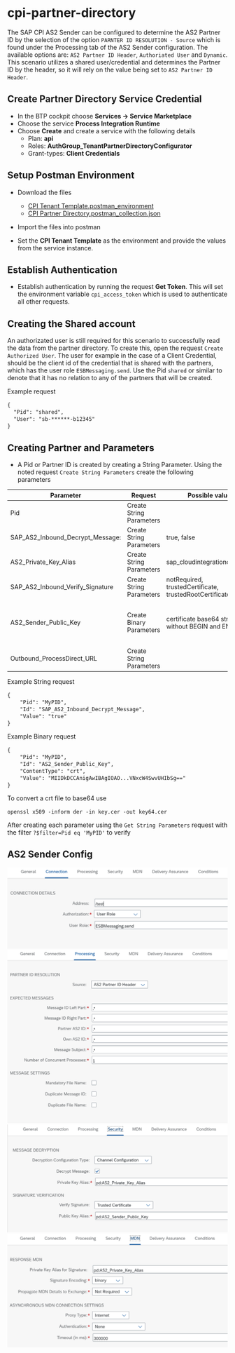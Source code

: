 # cpi-partner-directory

The SAP CPI AS2 Sender can be configured to determine the AS2 Partner ID by the selection of the option `PARNTER ID RESOLUTION - Source` which is found under the Processing tab of the AS2 Sender configuration. The available options are: `AS2 Partner ID Header`, `Authoriated User` and `Dynamic`. This scenario utilizes a shared user/credential and determines the Partner ID by the header, so it will rely on the value being set to `AS2 Partner ID Header`.

## Create Partner Directory Service Credential

- In the BTP cockpit choose **Services -> Service Marketplace**
- Choose the service **Process Integration Runtime**
- Choose **Create** and create a service with the following details
  - Plan: **api**
  - Roles: **AuthGroup_TenantPartnerDirectoryConfigurator**
  - Grant-types: **Client Credentials**

## Setup Postman Environment

- Download the files

  - [CPI Tenant Template.postman_environment](<./CPI Tenant Template.postman_environment.json>)
  - [CPI Partner Directory.postman_collection.json](<./CPI Partner Directory.postman_collection.json>)

- Import the files into postman
- Set the **CPI Tenant Template** as the environment and provide the values from the service instance.

## Establish Authentication

- Establish authentication by running the request **Get Token**. This will set the environment variable `cpi_access_token` which is used to authenticate all other requests.

## Creating the Shared account

An authorizated user is still required for this scenario to successfully read the data from the partner directory. To create this, open the request `Create Authorized User`. The user for example in the case of a Client Credential, should be the client id of the credential that is shared with the partners, which has the user role `ESBMessaging.send`. Use the Pid `shared` or similar to denote that it has no relation to any of the partners that will be created.

Example request

```
{
  "Pid": "shared",
  "User": "sb-******-b12345"
}
```

## Creating Partner and Parameters

- A Pid or Partner ID is created by creating a String Parameter. Using the noted request `Create String Parameters` create the following parameters

| Parameter                        | Request                  | Possible values                                         | Description                                                                                                                                                                                        |
| -------------------------------- | ------------------------ | ------------------------------------------------------- | -------------------------------------------------------------------------------------------------------------------------------------------------------------------------------------------------- |
| Pid                              | Create String Parameters |                                                         | The AS2 Partner ID of the customer                                                                                                                                                                 |
| SAP_AS2_Inbound_Decrypt_Message: | Create String Parameters | true, false                                             | does the incoming message require signature verification does the incoming message required decryption                                                                                             |
| AS2_Private_Key_Alias            | Create String Parameters | sap_cloudintegrationcertificate                         |                                                                                                                                                                                                    |
| SAP_AS2_Inbound_Verify_Signature | Create String Parameters | notRequired, trustedCertificate, trustedRootCertificate |
| AS2_Sender_Public_Key            | Create Binary Parameters | certificate base64 string without BEGIN and END         | If parameter SAP_AS2_Inbound_Verify_Signature is set to trustedCertificate or trustedRootCertificate in the Partner Directory, the associated key needs to be uploaded into the Partner Directory. |
| Outbound_ProcessDirect_URL       | Create String Parameters |                                                         | this is the process direct url of the flow that will process the message                                                                                                                           |

Example String request

```
{
    "Pid": "MyPID",
    "Id": "SAP_AS2_Inbound_Decrypt_Message",
    "Value": "true"
}
```

Example Binary request

```
{
    "Pid": "MyPID",
    "Id": "AS2_Sender_Public_Key",
    "ContentType": "crt",
    "Value": "MIIDkDCCAnigAwIBAgIOAO...VNxcW4SwvUHIbSg=="
}
```

To convert a crt file to base64 use

```
openssl x509 -inform der -in key.cer -out key64.cer
```

After creating each parameter using the `Get String Parameters` request with the filter `?$filter=Pid eq 'MyPID'` to verify

## AS2 Sender Config

![Flow](./images/connection.png)
![Flow](./images/processing.png)
![Flow](./images/security.png)
![Flow](./images/MDN.png)
